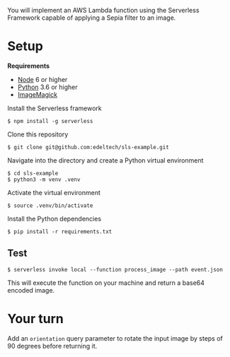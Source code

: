 You will implement an AWS Lambda function using the Serverless Framework capable of applying a Sepia filter to an image.


# Setup

**Requirements**

- [Node](https://nodejs.org/en/download/) 6 or higher
- [Python](https://www.python.org/downloads/) 3.6 or higher
- [ImageMagick](https://imagemagick.org/script/download.php)


Install the Serverless framework

	$ npm install -g serverless

Clone this repository

	$ git clone git@github.com:edeltech/sls-example.git

Navigate into the directory and create a Python virtual environment

	$ cd sls-example
	$ python3 -m venv .venv

Activate the virtual environment

	$ source .venv/bin/activate

Install the Python dependencies

	$ pip install -r requirements.txt


## Test

	$ serverless invoke local --function process_image --path event.json

This will execute the function on your machine and return a base64 encoded image.


# Your turn

Add an `orientation` query parameter to rotate the input image by steps of 90 degrees before returning it.

